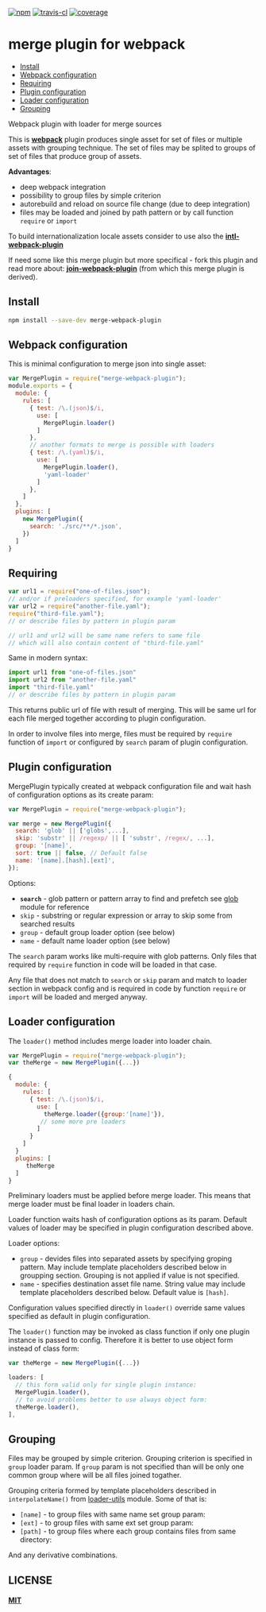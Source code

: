 [![npm][npm-image]][npm-url]
[![travis-cl][travis-image]][travis-url]
[![coverage][cover-image]][cover-url]

# merge plugin for webpack


- [Install](#install)
- [Webpack configuration](#webpack-configuration)
- [Requiring](#requiring)
- [Plugin configuration](#plugin-configuration)
- [Loader configuration](#loader-configuration)
- [Grouping](#grouping)


Webpack plugin with loader for merge sources

This is **[webpack](https://webpack.js.org/)** plugin produces single asset
for set of files or multiple assets with grouping technique. The set of files
may be splited to groups of set of files that produce group of assets.


**Advantages**:

* deep webpack integration
* possibility to group files by simple criterion
* autorebuild and reload on source file change (due to deep integration)
* files may be loaded and joined by path pattern or by call function
  `require` or `import`


To build internationalization locale assets consider to use also
the **[intl-webpack-plugin](https://github.com/oklas/intl-webpack-plugin)**

If need some like this merge plugin but more specifical - fork this plugin
and read more about:
**[join-webpack-plugin](https://github.com/oklas/join-webpack-plugin)**
(from which this merge plugin is derived).


## Install

```bash
npm install --save-dev merge-webpack-plugin
```


## Webpack configuration

This is minimal configuration to merge json into single asset:

``` javascript
var MergePlugin = require("merge-webpack-plugin");
module.exports = {
  module: {
    rules: [
      { test: /\.(json)$/i,
        use: [
          MergePlugin.loader()
        ]
      },
      // another formats to merge is possible with loaders
      { test: /\.(yaml)$/i,
        use: [
          MergePlugin.loader(),
          'yaml-loader'
        ]
      },
    ]
  },
  plugins: [
    new MergePlugin({
      search: './src/**/*.json',
    })
  ]
}
```


## Requiring

``` javascript
var url1 = require("one-of-files.json");
// and/or if preloaders specified, for example 'yaml-loader'
var url2 = require("another-file.yaml");
require("third-file.yaml");
// or describe files by pattern in plugin param

// url1 and url2 will be same name refers to same file
// which will also contain content of "third-file.yaml"
```

Same in modern syntax:

``` jsx
import url1 from "one-of-files.json"
import url2 from "another-file.yaml"
import "third-file.yaml"
// or describe files by pattern in plugin param
```


This returns public url of file with result of merging.
This will be same url for each file merged together
according to plugin configuration.

In order to involve files into merge, files must be required by `require`
function of `import` or configured by `search` param of plugin configuration.


## Plugin configuration

MergePlugin typically created at webpack configuration file and
wait hash of configuration options as its create param:

``` javascript
var MergePlugin = require("merge-webpack-plugin");

var merge = new MergePlugin({
  search: 'glob' || ['globs',...],
  skip: 'substr' || /regexp/ || [ 'substr', /regex/, ...],
  group: '[name]',
  sort: true || false, // Default false
  name: '[name].[hash].[ext]',
});
```

Options:

* **`search`** - glob pattern or pattern array to find and prefetch
  see [glob](https://www.npmjs.com/package/glob) module for reference
* `skip` - substring or regular expression or array to skip some from searched results
* `group` - default group loader option (see below)
* `name` - default name loader option (see below)

The `search` param works like multi-require with glob patterns.
Only files that required by `require` function in code
will be loaded in that case.

Any file that does not match to `search` or `skip` param and
match to loader section in webpack config and is required in code
by function `require` or `import` will be loaded and merged anyway.


## Loader configuration

The `loader()` method includes merge loader into loader chain.

``` javascript
var MergePlugin = require("merge-webpack-plugin");
var theMerge = new MergePlugin({...})

{
  module: {
    rules: [
      { test: /\.(json)$/i,
        use: [
          theMerge.loader({group:'[name]'}),
         // some more pre loaders
        ]
      }
    ]
  }
  plugins: [
     theMerge
  ]
}

```

Preliminary loaders must be applied before merge loader. This means that
merge loader must be final loader in loaders chain.

Loader function waits hash of configuration options as its param.
Default values of loader may be specified in plugin configuration
described above.

Loader options:

* `group` - devides files into separated assets by specifying
  groping pattern. May include template placeholders described
  below in groupping section. Grouping is not applied if
  value is not specified.
* `name` - specifies destination asset file name. String value
  may include template placeholders described below. Default
  value is `[hash]`.

Configuration values specified directly in `loader()` override
same values specified as default in plugin configuration.


The `loader()` function may be invoked as class function if only one plugin
instance is passed to config. Therefore it is better to use object form
instead of class form:

``` javascript
var theMerge = new MergePlugin({...})

loaders: [
  // this form valid only for single plugin instance:
  MergePlugin.loader(),
  // to avoid problems better to use always object form:
  theMerge.loader(),
],
```


## Grouping

Files may be grouped by simple criterion. Grouping criterion is
specified in `group` loader param. If `group` param is not
specified than will be only one common group where will be
all files joined togather.

Grouping criteria formed by template placeholders described
in `interpolateName()` from [loader-utils](https://github.com/webpack/loader-utils#interpolatename) module.
Some of that is:

* `[name]` - to group files with same name set group param:
* `[ext]` - to group files with same ext set group param:
* `[path]` - to group files where each group contains files from same directory:

And any derivative combinations.


## LICENSE

#### [MIT](./LICENSE.md)

[npm-image]: https://img.shields.io/npm/v/merge-webpack-plugin.svg
[npm-url]: https://npmjs.com/package/merge-webpack-plugin
[travis-image]: https://travis-ci.org/oklas/merge-webpack-plugin.svg
[travis-url]: https://travis-ci.org/oklas/merge-webpack-plugin
[cover-image]: https://img.shields.io/codecov/c/github/oklas/merge-webpack-plugin.svg
[cover-url]: https://codecov.io/gh/oklas/merge-webpack-plugin
